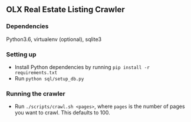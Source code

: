 ## OLX Real Estate Listing Crawler
### Dependencies
Python3.6, virtualenv (optional), sqlite3
### Setting up
- Install Python dependencies by running `pip install -r requirements.txt`
- Run `python sql/setup_db.py`
### Running the crawler
- Run `./scripts/crawl.sh <pages>`, where `pages` is the number of pages you want to crawl. This defaults to 100.
